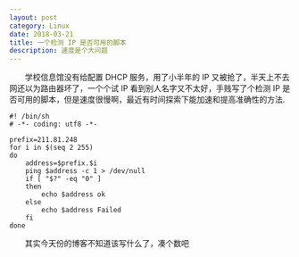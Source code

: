 ```yaml
---
layout: post
category: Linux
date: 2018-03-21
title: 一个检测 IP 是否可用的脚本
description: 速度是个大问题
---
```


　　学校信息馆没有给配置 DHCP 服务，用了小半年的 IP 又被抢了，半天上不去网还以为路由器坏了，一个个试 IP 看到别人名字又不太好，手贱写了个检测 IP 是否可用的脚本，但是速度很慢啊，最近有时间探索下能加速和提高准确性的方法.

```shell
#! /bin/sh
# -*- coding: utf8 -*-

prefix=211.81.248
for i in $(seq 2 255)
do 
    address=$prefix.$i
    ping $address -c 1 > /dev/null
    if [ "$?" -eq "0" ]
    then 
        echo $address ok
    else  
        echo $address Failed
    fi
done
```

　　其实今天份的博客不知道该写什么了，凑个数吧